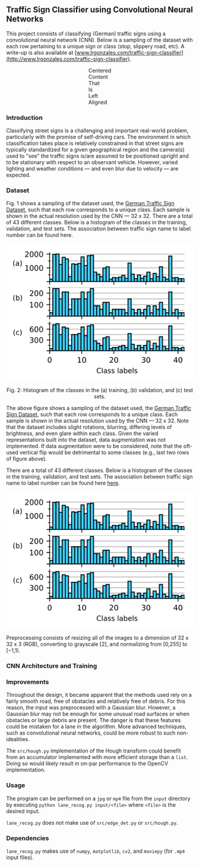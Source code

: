 ## Traffic Sign Classifier using Convolutional Neural Networks
This project consists of classifying (German) traffic signs using a convolutional neural network (CNN). Below is a sampling of the dataset with each row pertaining to a unique sign or class (stop, slippery road, etc). A write-up is also available at [www.lrgonzales.com/traffic-sign-classifier](http://www.lrgonzales.com/traffic-sign-classifier).

<!---<div class=figure text-align="center">--->
<div style="text-align: center;">
  <!---<p align="center"><img src="./figs/dataset-sampling.png"></p>--->
  <!---<p display="inline-block" text-align="left">Fig. 1: Sampling of the German Traffic Sign Dataset <br/> fe.</p>--->
      <div style="display: inline-block; text-align: left;">
        Centered<br />
        Content<br />
        That<br />
        Is<br />
        Left<br />
        Aligned
      </div>
</div>

### Introduction
Classifying street signs is a challenging and important real-world problem, particularly with the promise of self-driving cars. The environment in which classification takes place is relatively constrained in that street signs are typically standardized for a given geographical region and the camera(s) used to "see" the traffic signs is/are assumed to be positioned upright and to be stationary with respect to an observant vehicle. However, varied lighting and weather conditions — and even blur due to velocity — are expected.

### Dataset
Fig. 1 shows a sampling of the dataset used, the [German Traffic Sign Dataset](http://benchmark.ini.rub.de/?section=gtsrb&subsection=news), such that each row corresponds to a unique class. Each sample is shown in the actual resolution used by the CNN — 32 x 32. There are a total of 43 different classes. Below is a histogram of the classes in the training, validation, and test sets. The association between traffic sign name to label number can be found here.

<div class=figure>
  <p align="center"><img src="./figs/histogram.svg">
  <p align="center">Fig. 2: Histogram of the classes in the (a) training, (b) validation, and (c) test sets.
</div>



The above figure shows a sampling of the dataset used, the [German Traffic Sign Dataset](http://benchmark.ini.rub.de/?section=gtsrb&subsection=news), such that each row corresponds to a unique class. Each sample is shown in the actual resolution used by the CNN — 32 x 32. Note that the dataset includes slight rotations, blurring, differing levels of brightness, and even glare within each class. Given the varied representations built into the dataset, data augmentation was not implemented. If data augmentation were to be considered, note that the oft-used vertical flip would be detrimental to some classes (e.g., last two rows of figure above).

There are a total of 43 different classes. Below is a histogram of the classes in the training, validation, and test sets. The association between traffic sign name to label number can be found here [here](http://benchmark.ini.rub.de/?section=gtsrb&subsection=news).

<p align="center">
<img src="./figs/histogram.svg">
</p>

Preprocessing consists of resizing all of the images to a dimension of 32 x 32 x 3 (RGB), converting to grayscale [2], and normalizing from [0,255] to [−1,1).

### CNN Architecture and Training


### Improvements
Throughout the design, it became apparent that the methods used rely on a fairly smooth road, free of obstacles and relatively free of debris. For this reason, the input was preprocessed with a Gaussian blur. However, a Gaussian blur may not be enough for some unusual road surfaces or when obstacles or large debris are present. The danger is that these features could be mistaken for a lane in the algorithm. More advanced techniques, such as convolutional neural networks, could be more robust to such non-idealities.

The `src/hough.py` implementation of the Hough transform could benefit from an accumulator implemented with more efficient storage than a `list`. Doing so would likely result in on-par performance to the OpenCV implementation.

### Usage
The program can be performed on a `jpg` or `mp4` file from the `input` directory by executing `python lane_recog.py input/<file>` where `<file>` is the desired input.

`lane_recog.py` does not make use of `src/edge_det.py` or `src/hough.py`.

### Dependencies
`lane_recog.py` makes use of `numpy`, `matplotlib`, `cv2`, and `moviepy` (for `.mp4` input files).
